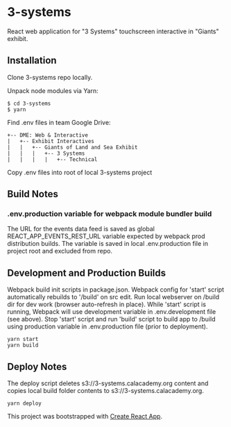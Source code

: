 # 3-systems
React web application for "3 Systems" touchscreen interactive in "Giants"
exhibit.

## Installation

Clone 3-systems repo locally.

Unpack node modules via Yarn:

```
$ cd 3-systems
$ yarn
```

Find .env files in team Google Drive:
```
+-- DME: Web & Interactive
|   +-- Exhibit Interactives
|   |   +-- Giants of Land and Sea Exhibit
|   |   |   +-- 3 Systems
|   |   |   |   +-- Technical
```

Copy .env files into root of local 3-systems project

## Build Notes

### .env.production variable for webpack module bundler build
The URL for the events data feed is saved as global REACT_APP_EVENTS_REST_URL
variable expected by webpack prod distribution builds. The variable is
saved in local .env.production file in project root and excluded from repo.

## Development and Production Builds

Webpack build init scripts in package.json. Webpack config for 'start' script
automatically rebuilds to '/build' on src edit. Run local webserver on /build
dir for dev work (browser auto-refresh in place). While 'start' script is
running, Webpack will use development variable in .env.development file (see
  above). Stop 'start' script and run 'build' script to build app to /build
  using production variable in .env.production file (prior to deployment).

```
yarn start
yarn build
```

## Deploy Notes

The deploy script deletes s3://3-systems.calacademy.org content and
copies local build folder contents to s3://3-systems.calacademy.org.

```
yarn deploy
```

This project was bootstrapped with [Create React App](https://github.com/facebookincubator/create-react-app).
